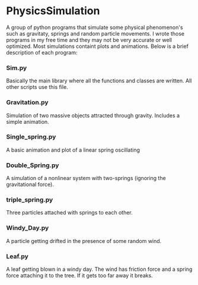 # PhysicsSimulation
A group of python programs that simulate some physical phenomenon's such as gravitaty, springs and random particle movements. I wrote those programs in my free time and 
they may not be very accurate or well optimized. Most simulations containt plots and animations. Below is a brief description of each program:

### Sim.py
Basically the main library where all the functions and classes are written. All other scripts use this file.

### Gravitation.py
Simulation of two massive objects attracted through gravity. Includes a simple animation.

### Single_spring.py
A basic animation and plot of a linear spring oscillating

### Double_Spring.py
A simulation of a nonlinear system with two-springs (ignoring the gravitational force).

### triple_spring.py
Three particles attached with springs to each other.

### Windy_Day.py
A particle getting drifted in the presence of some random wind.

### Leaf.py
A leaf getting blown in a windy day. The wind has friction force and a spring force attaching it to the tree. If it gets too far away it breaks.
